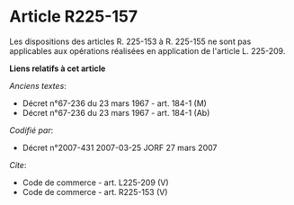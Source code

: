 # Article R225-157

Les dispositions des articles R. 225-153 à R. 225-155 ne sont pas applicables aux opérations réalisées en application de
l'article L. 225-209.

**Liens relatifs à cet article**

_Anciens textes_:

  - Décret n°67-236 du 23 mars 1967 - art. 184-1 (M)
  - Décret n°67-236 du 23 mars 1967 - art. 184-1 (Ab)

_Codifié par_:

  - Décret n°2007-431 2007-03-25 JORF 27 mars 2007

_Cite_:

  - Code de commerce - art. L225-209 (V)
  - Code de commerce - art. R225-153 (V)
